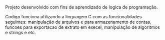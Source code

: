 Projeto desenvolvido com fins de aprendizado de logica de programação.

Codigo funciona utilizando a linguagem C com as funcionalidades seguintes: manipulação de arquivos e para armazenamento de contas, funcoes para exportacao de extrato em execel, manipulação de algoritmos e strings e etc.

